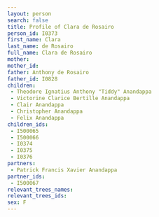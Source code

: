 ```yaml
---
layout: person
search: false
title: Profile of Clara de Rosairo
person_id: I0373
first_name: Clara
last_name: de Rosairo
full_name: Clara de Rosairo
mother: 
mother_id: 
father: Anthony de Rosairo
father_id: I0828
children:
 - Theodore Ignatius Anthony "Tiddy" Anandappa
 - Victorine Clarice Bertille Anandappa
 - Clair Anandappa
 - Christopher Anandappa
 - Felix Anandappa
children_ids:
 - I500065
 - I500066
 - I0374
 - I0375
 - I0376
partners:
 - Patrick Francis Xavier Anandappa
partner_ids:
 - I500067
relevant_trees_names:
relevant_trees_ids:
sex: F
---
```


